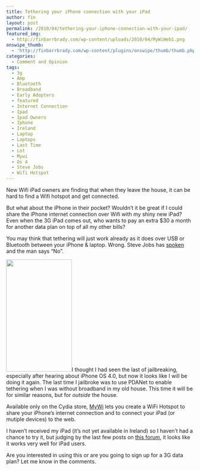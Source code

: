 ```yaml
---
title: Tethering your iPhone connection with your iPad
author: fin
layout: post
permalink: /2010/04/tethering-your-iphone-connection-with-your-ipad/
featured_img:
  - http://finbarrbrady.com/wp-content/uploads/2010/04/MyWiWeb1.png
onswipe_thumb:
  - 'http://finbarrbrady.com/wp-content/plugins/onswipe/thumb/thumb.php?src=http://finbarrbrady.com/wp-content/uploads/2010/04/MyWiWeb1.png&amp;w=600&amp;h=800&amp;zc=1&amp;q=75&amp;f=0'
categories:
  - Comment and Opinion
tags:
  - 3g
  - Amp
  - Bluetooth
  - Broadband
  - Early Adopters
  - featured
  - Internet Connection
  - Ipad
  - Ipad Owners
  - Iphone
  - Ireland
  - Laptop
  - Laptops
  - Last Time
  - Lot
  - Mywi
  - Os 4
  - Steve Jobs
  - Wifi Hotspot
---
```

New Wifi iPad owners are finding that when they leave the house, it can be hard to find a Wifi hotspot and get connected.<!--more-->

But what about the iPhone in their pocket? Wouldn&#8217;t it be great if I could share the iPhone internet connection over Wifi with my shiny new iPad? Even when the 3G iPad comes out, who wants to pay an extra $30 a month for another data plan on top of all my other bills?

You may think that tethering will just work already as it does over USB or Bluetooth between your iPhone & laptop. Wrong. Steve Jobs has [spoken][1] and the man says &#8220;No&#8221;.

<a rel="shadowbox" href="http://finbarrbrady.com/wp-content/uploads/2010/04/MyWiWeb1_2.png"><img class="alignleft size-medium wp-image-271" title="MyWiWeb1_2" src="http://finbarrbrady.com/wp-content/uploads/2010/04/MyWiWeb1_2-176x300.png" alt="" width="176" height="300" /></a>I thought I had seen the last of jailbreaking, especially after hearing about iPhone OS 4.0, but now it looks like I will be doing it again. The last time I jailbroke was to use PDANet to enable tethering when I was without broadband in my old house. This time it will be for similar reasons, but for *outside* the house.

Available only on the Cydia store, [MyWi][2] lets you create a WiFi Hotspot to share your iPhone&#8217;s internet connection and to connect your iPad (or mutiple devices) to the web.

I haven&#8217;t received my iPad (it&#8217;s not yet available in Ireland) so I haven&#8217;t had a chance to try it, but judging by the last few posts on [this forum][3], it looks like it works very well for iPad users.

Are you interested in using this or are you going to sign up for a 3G data plan? Let me know in the comments.

 [1]: http://mashable.com/2010/03/06/iphone-ipad-tethering/
 [2]: http://www.rockyourphone.com/index.php/mywi.html
 [3]: http://modmyi.com/forums/iphone-news/667531-mywi-released-turn-your-iphone-into-wifi-hotspot-27.html